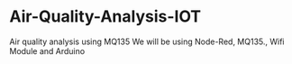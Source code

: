 # Air-Quality-Analysis-IOT
Air quality analysis using MQ135
We will be using Node-Red, MQ135., Wifi Module and Arduino
